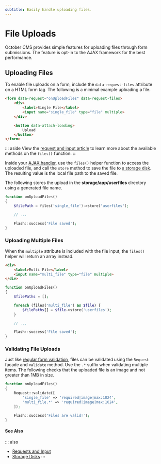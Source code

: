 ```yaml
---
subtitle: Easily handle uploading files.
---
```

# File Uploads

October CMS provides simple features for uploading files through form submissions. The feature is opt-in to the AJAX framework for the best performance.

## Uploading Files

To enable file uploads on a form, include the `data-request-files` attribute on a HTML form tag. The following is a minimal example uploading a file.

```html
<form data-request="onUploadFiles" data-request-files>
    <div>
        <label>Single File</label>
        <input name="single_file" type="file" multiple>
    </div>

    <button data-attach-loading>
        Upload
    </button>
</form>
```

::: aside
View the [request and input article](../../extend/services/request-input.md) to learn more about the available methods on the `files()` function.
:::

Inside your [AJAX handler](../ajax/handlers.md), use the `files()` helper function to access the uploaded file, and call the `store` method to save the file to [a storage disk](../../extend/services/storage.md). The resulting value is the local file path to the saved file.

The following stores the upload in the **storage/app/userfiles** directory using a generated file name.

```php
function onUploadFiles()
{
    $filePath = files('single_file')->store('userfiles');

    // ...

    Flash::success('File saved');
}
```

### Uploading Multiple Files

When the `multiple` attribute is included with the file input, the `files()` helper will return an array instead.

```html
<div>
    <label>Multi File</label>
    <input name="multi_file" type="file" multiple>
</div>
```

```php
function onUploadFiles()
{
    $filePaths = [];

    foreach (files('multi_file') as $file) {
        $filePaths[] = $file->store('userfiles');
    }

    // ...

    Flash::success('File saved');
}
```

### Validating File Uploads

Just like [regular form validation](./validation.md), files can be validated using the `Request` facade and `validate` method. Use the `.*` suffix when validating multiple items. The following checks that the uploaded file is an image and not greater than 1MB in size.

```php
function onUploadFiles()
{
    Request::validate([
        'single_file' => 'required|image|max:1024',
        'multi_file.*' => 'required|image|max:1024',
    ]);

    Flash::success('Files are valid!');
}
```

#### See Also

::: also
* [Requests and Input](../../extend/services/request-input.md)
* [Storage Disks](../../extend/services/storage.md)
:::
